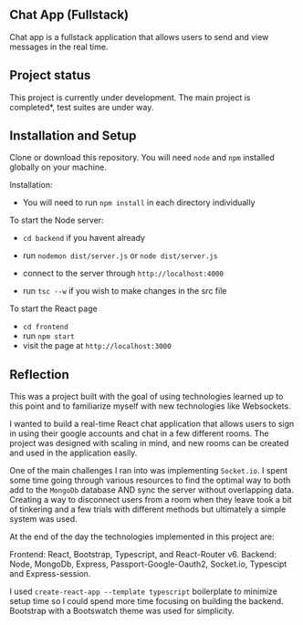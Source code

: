 ## Chat App (Fullstack)

Chat app is a fullstack application that allows users to send and view messages in the real time.

## Project status

This project is currently under development.
The main project is completed\*, test suites are under way.

## Installation and Setup

Clone or download this repository. You will need `node` and `npm` installed globally on your machine.

Installation:

- You will need to run `npm install` in each directory individually

To start the Node server:

- `cd backend` if you havent already
- run `nodemon dist/server.js` or `node dist/server.js`
- connect to the server through `http://localhost:4000`

- run `tsc --w` if you wish to make changes in the src file

To start the React page

- `cd frontend`
- run `npm start`
- visit the page at `http://localhost:3000`

## Reflection

This was a project built with the goal of using technologies learned up to this point and to familiarize myself
with new technologies like Websockets.

I wanted to build a real-time React chat application that allows users to sign in using their google accounts and chat in a few different rooms.
The project was designed with scaling in mind, and new rooms can be created and used in the application easily.

One of the main challenges I ran into was implementing `Socket.io`. I spent some time going through various resources to find the optimal way to
both add to the `MongoDb` database AND sync the server without overlapping data. Creating a way to disconnect users from a room when they leave
took a bit of tinkering and a few trials with different methods but ultimately a simple system was used.

At the end of the day the technologies implemented in this project are:

Frontend: React, Bootstrap, Typescript, and React-Router v6.
Backend: Node, MongoDb, Express, Passport-Google-Oauth2, Socket.io, Typescipt and Express-session.

I used `create-react-app --template typescript` boilerplate to minimize setup time so I could spend more time focusing on building the backend.
Bootstrap with a Bootswatch theme was used for simplicity.

